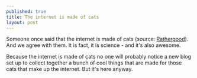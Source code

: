 ```yaml
---
published: true
title: The internet is made of cats
layout: post
---
```

Someone once said that the internet is made of cats (source: [Rathergood]( http://rathergood.com/2015/09/09/the-internet-is-made-of-cats/ "Rathergood")). And we agree with them. It is fact, it is science - and it's also awesome. 

Because the internet is made of cats no one will probably notice a new blog set up to collect together a bunch of cool things that are made for those cats that make up the internet.  But it's here anyway.